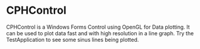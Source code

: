 # CPHControl
CPHControl is a Windows Forms Control using OpenGL for Data plotting. It can be used to plot data fast and with high resolution in a line graph. Try the TestApplication to see some sinus lines being plotted.

